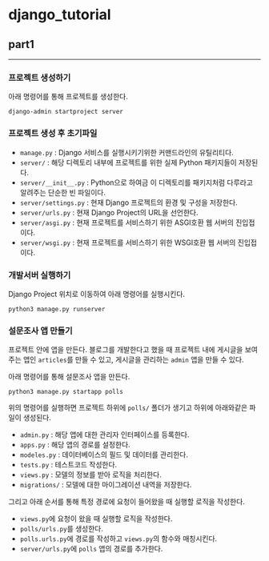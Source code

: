 # django_tutorial

## part1

---

### 프로젝트 생성하기

아래 명령어를 통해 프로젝트를 생성한다.

```shell
django-admin startproject server
```

### 프로젝트 생성 후 초기파일

- `manage.py` : Django 서비스를 실행시키기위한 커맨드라인의 유틸리티다.
- `server/` : 해당 디렉토리 내부에 프로젝트를 위한 실제 Python 패키지들이 저장된다.
- `server/__init__.py` : Python으로 하여금 이 디렉토리를 패키지처럼 다루라고 알려주는 단순한 빈 파일이다.
- `server/settings.py` : 현재 Django 프로젝트의 환경 및 구성을 저장한다.
- `server/urls.py` : 현재 Django Project의 URL을 선언한다.
- `server/asgi.py` : 현재 프로젝트를 서비스하기 위한 ASGI호환 웹 서버의 진입접이다.
- `server/wsgi.py` : 현재 프로젝트를 서비스하기 위한 WSGI호환 웹 서버의 진입접이다.

### 개발서버 실행하기

Django Project 위치로 이동하여 아래 명령어를 실행시킨다.

```shell
python3 manage.py runserver
```

### 설문조사 앱 만들기

프로젝트 안에 앱을 만든다. 블로그를 개발한다고 했을 때 프로젝트 내에 게시글을 보여주는 앱인 `articles`를 만들 수 있고, 게시글을 관리하는 `admin` 앱을 만들 수 있다.

아래 명령어를 통해 설문조사 앱을 만든다.

```shell
python3 manage.py startapp polls
```

위의 명령어를 실행하면 프로젝트 하위에 `polls/` 폴더가 생기고 하위에 아래와같은 파일이 생성된다.

- `admin.py` : 해당 앱에 대한 관리자 인터페이스를 등록한다.
- `apps.py` : 해당 앱의 경로를 설정한다.
- `modeles.py` : 데이터베이스의 필드 및 데이터를 관리한다.
- `tests.py` : 테스트코드 작성한다.
- `views.py` : 모델의 정보를 받아 로직을 처리한다.
- `migrations/` : 모델에 대한 마이그레이션 내역을 저장한다.

그리고 아래 순서를 통해 특정 경로에 요청이 들어왔을 때 실행할 로직을 작성한다.

- `views.py`에 요청이 왔을 때 실행할 로직을 작성한다.
- `polls/urls.py`를 생성한다.
- `polls.urls.py`에 경로를 작성하고 `views.py`의 함수와 매칭시킨다.
- `server/urls.py`에 `polls` 앱의 경로를 추가한다.
